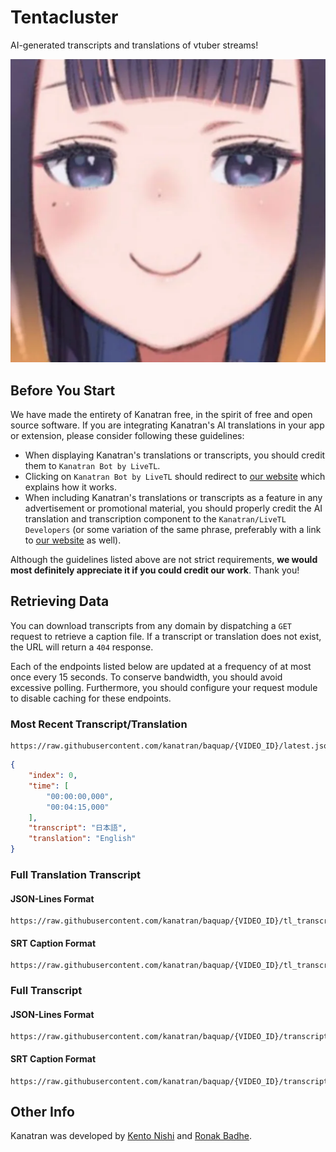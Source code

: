 # Tentacluster 

AI-generated transcripts and translations of vtuber streams!

<p align="center">
  <!--![Ina smiling](img/ina.png "Inacent repo here")-->
  <!--Damn you markdown for not centering the image-->
  <img src="https://github.com/kanatran/tentacluster/blob/master/img/ina.png?raw=true" alt="Ina smiling" />
</p>

## Before You Start
We have made the entirety of Kanatran free, in the spirit of free and open source software. If you are integrating Kanatran's AI translations in your app or extension, please consider following these guidelines:

* When displaying Kanatran's translations or transcripts, you should credit them to `Kanatran Bot by LiveTL`.
* Clicking on `Kanatran Bot by LiveTL` should redirect to [our website](https://kanatran.github.io/) which explains how it works.
* When including Kanatran's translations or transcripts as a feature in any advertisement or promotional material, you should properly credit the AI translation and transcription component to the `Kanatran/LiveTL Developers` (or some variation of the same phrase, preferably with a link to [our website](https://kanatran.github.io/) as well).

Although the guidelines listed above are not strict requirements, **we would most definitely appreciate it if you could credit our work**. Thank you!

## Retrieving Data
You can download transcripts from any domain by dispatching a `GET` request to retrieve a caption file. If a transcript or translation does not exist, the URL will return a `404` response. 

Each of the endpoints listed below are updated at a frequency of at most once every 15 seconds. To conserve bandwidth, you should avoid excessive polling. Furthermore, you should configure your request module to disable caching for these endpoints.

### Most Recent Transcript/Translation
```
https://raw.githubusercontent.com/kanatran/baquap/{VIDEO_ID}/latest.json
```
```json
{
    "index": 0,
    "time": [
        "00:00:00,000",
        "00:04:15,000"
    ],
    "transcript": "日本語",
    "translation": "English"
}
```

### Full Translation Transcript
#### JSON-Lines Format
```
https://raw.githubusercontent.com/kanatran/baquap/{VIDEO_ID}/tl_transcript.jsonl
```
#### SRT Caption Format
```
https://raw.githubusercontent.com/kanatran/baquap/{VIDEO_ID}/tl_transcript.srt
```

### Full Transcript
#### JSON-Lines Format
```
https://raw.githubusercontent.com/kanatran/baquap/{VIDEO_ID}/transcript.jsonl
```
#### SRT Caption Format
```
https://raw.githubusercontent.com/kanatran/baquap/{VIDEO_ID}/transcript.srt
```

## Other Info
Kanatran was developed by [Kento Nishi](https://github.com/KentoNishi) and [Ronak Badhe](https://github.com/r2dev2).
